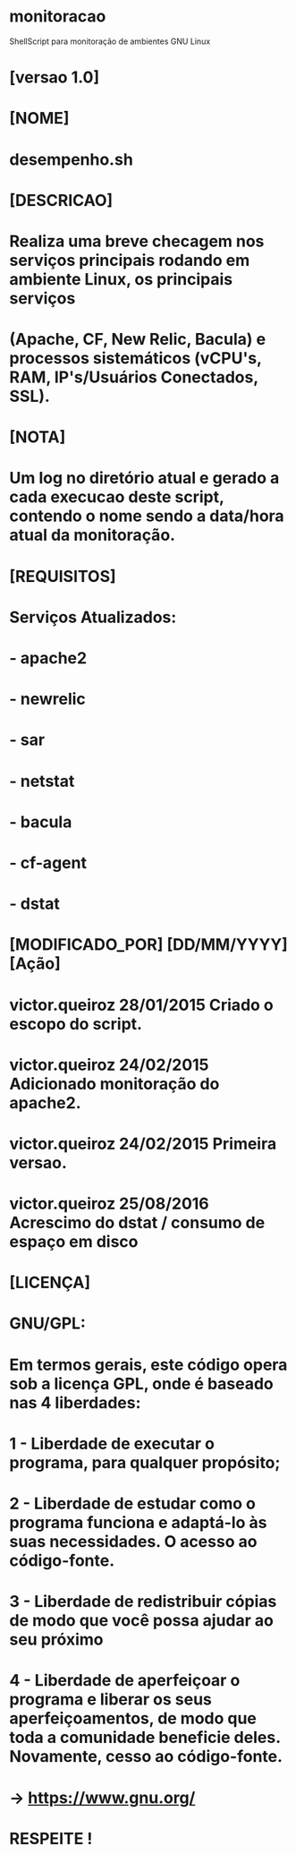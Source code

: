 # monitoracao
ShellScript para monitoração de ambientes GNU Linux
# 	[versao 1.0]
#
# 	[NOME]
#   	desempenho.sh
#
# 	[DESCRICAO]
#   	Realiza uma breve checagem nos serviços principais rodando em ambiente Linux, os principais serviços 
#		(Apache, CF, New Relic, Bacula) e processos sistemáticos (vCPU's, RAM, IP's/Usuários Conectados, SSL).
#
#
# 	[NOTA]
#   	Um log no diretório atual e gerado a cada execucao deste script, contendo o nome sendo a data/hora atual da monitoração.
#
#
# 	[REQUISITOS]
# 		Serviços Atualizados:
#			- apache2
#			- newrelic
#			- sar
#			- netstat
#			- bacula
#			- cf-agent
#			- dstat
#
#
#	[MODIFICADO_POR]	[DD/MM/YYYY]	[Ação]
#  	victor.queiroz 		28/01/2015		Criado o escopo do script.
#  	victor.queiroz   	24/02/2015		Adicionado monitoração do apache2.
#  	victor.queiroz   	24/02/2015		Primeira versao.
#	victor.queiroz		25/08/2016		Acrescimo do dstat / consumo de espaço em disco
#
#
#	[LICENÇA]
#		GNU/GPL:
#			Em termos gerais, este código opera sob a licença GPL, onde é baseado nas 4 liberdades:
#				1 - Liberdade de executar o programa, para qualquer propósito;
#				2 - Liberdade de estudar como o programa funciona e adaptá-lo às suas necessidades. O acesso ao código-fonte.
#				3 - Liberdade de redistribuir cópias de modo que você possa ajudar ao seu próximo
#				4 - Liberdade de aperfeiçoar o programa e liberar os seus aperfeiçoamentos, de modo que toda a comunidade beneficie deles. Novamente, cesso ao código-fonte.
#		
#				-> https://www.gnu.org/
#				
#		RESPEITE !
